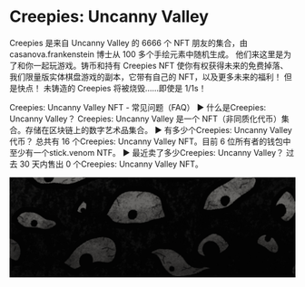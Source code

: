 # Creepies: Uncanny Valley

Creepies 是来自 Uncanny Valley 的 6666 个 NFT 朋友的集合，由 casanova.frankenstein 博士从 100 多个手绘元素中随机生成。 他们来这里是为了和你一起玩游戏。铸币和持有 Creepies NFT 使你有权获得未来的免费掉落、我们限量版实体棋盘游戏的副本，它带有自己的 NFT，以及更多未来的福利！ 但是快点！ 未铸造的 Creepies 将被烧毁……即使是 1/1s！

Creepies: Uncanny Valley NFT - 常见问题（FAQ）
▶ 什么是Creepies: Uncanny Valley？
Creepies: Uncanny Valley 是一个 NFT（非同质化代币）集合。存储在区块链上的数字艺术品集合。
▶ 有多少个Creepies: Uncanny Valley代币？
总共有 16 个Creepies: Uncanny Valley NFT。目前 6 位所有者的钱包中至少有一个stick.venom NTF。
▶ 最近卖了多少Creepies: Uncanny Valley？
过去 30 天内售出 0 个Creepies: Uncanny Valley NFT。

![NFT](unnamed.png)
